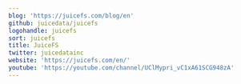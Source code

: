 ```yaml
---
blog: 'https://juicefs.com/blog/en'
github: juicedata/juicefs
logohandle: juicefs
sort: juicefs
title: JuiceFS
twitter: juicedatainc
website: 'https://juicefs.com/en/'
youtube: 'https://youtube.com/channel/UClMypri_vC1xA61SCG948zA'
---
```

